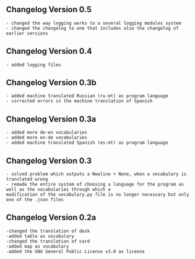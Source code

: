 ## Changelog Version 0.5

    - changed the way logging works to a several logging modules system
    - changed the changelog to one that includes also the changelog of earlier versions

## Changelog Version 0.4

    - added logging files

## Changelog Version 0.3b

    - added machine translated Russian (ru-mt) as program language
    - corrected errors in the machine translation of Spanish

## Changelog Version 0.3a

    - added more de-en vocabularies
    - added more en-de vocabularies
    - added machine translated Spanish (es-mt) as program language

## Changelog Version 0.3

    - solved problem which outputs a Newline + None, when a vocabulary is translated wrong
    - remade the entire system of choosing a language for the program as well as the vocabularies through which a
    modification of the vocabulary.py file is no longer necessary but only one of the .json files

## Changelog Version 0.2a

    -changed the translation of desk
    -added table as vocabulary
    -changed the translation of card
    -added map as vocabulary
    -added the GNU General Public License v3.0 as license

